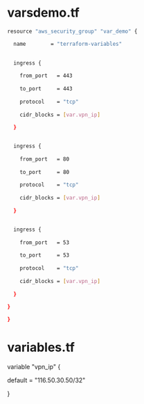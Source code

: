 # varsdemo.tf

```sh
resource "aws_security_group" "var_demo" {

  name        = "terraform-variables"
  

  ingress {
  
    from_port   = 443
    
    to_port     = 443
    
    protocol    = "tcp"
    
    cidr_blocks = [var.vpn_ip]
    
  }


  ingress {
  
    from_port   = 80
    
    to_port     = 80
    
    protocol    = "tcp"
    
    cidr_blocks = [var.vpn_ip]
    
  }


  ingress {
  
    from_port   = 53
    
    to_port     = 53
    
    protocol    = "tcp"
    
    cidr_blocks = [var.vpn_ip]
    
  }
  
}

}
```

# variables.tf


variable "vpn_ip" {

  default = "116.50.30.50/32"
  
}
